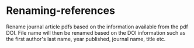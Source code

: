 # Renaming-references
Rename journal article pdfs based on the information available from the pdf DOI. File name will then be renamed based on the DOI information such as the first author's last name, year published, journal name, title etc. 
